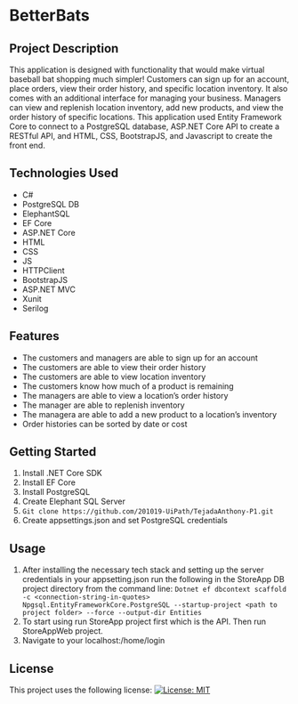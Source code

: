 # BetterBats
## Project Description
This application is designed with functionality that would make virtual baseball bat shopping much simpler! Customers can sign up for an account, 
place orders, view their order history, and specific location inventory. It also comes with an additional interface for managing your business. 
Managers can view and replenish location inventory, add new products, and view the order history of specific locations. This application used Entity Framework Core 
to connect to a PostgreSQL database, ASP.NET Core API to create a RESTful API, and HTML, CSS, BootstrapJS, and Javascript to create the front end.

## Technologies Used
* C#
* PostgreSQL DB
* ElephantSQL
* EF Core
* ASP.NET Core
* HTML
* CSS
* JS
* HTTPClient
* BootstrapJS
* ASP.NET MVC
* Xunit
* Serilog

## Features
* The customers and managers are able to sign up for an account
* The customers are able to view their order history
* The customers are able to view location inventory
* The customers know how much of a product is remaining
* The managers are able to view a location’s order history
* The manager are able to replenish inventory
* The managera are able to add a new product to a location’s inventory
* Order histories can be sorted by date or cost 

## Getting Started
1. Install .NET Core SDK
2. Install EF Core 
3. Install PostgreSQL
4. Create Elephant SQL Server
5. `Git clone https://github.com/201019-UiPath/TejadaAnthony-P1.git `
6. Create appsettings.json and set PostgreSQL credentials 

## Usage
1. After installing the necessary tech stack and setting up the server credentials in your appsetting.json run the following in the StoreApp DB project directory from the command line: ```Dotnet ef dbcontext scaffold -c <connection-string-in-quotes> Npgsql.EntityFrameworkCore.PostgreSQL --startup-project <path to project folder> --force --output-dir Entities```
2. To start using run StoreApp project first which is the API. Then run StoreAppWeb project. 
3. Navigate to your localhost:<PORTNUMBER>/home/login

## License
This project uses the following license: [![License: MIT](https://img.shields.io/badge/License-MIT-yellow.svg)](https://opensource.org/licenses/MIT)

